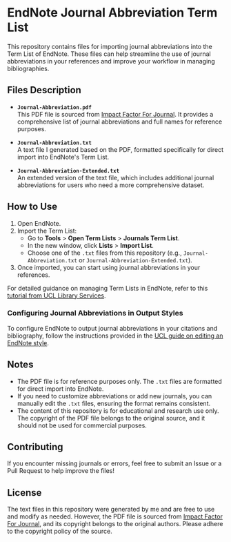 # EndNote Journal Abbreviation Term List

This repository contains files for importing journal abbreviations into the Term List of EndNote. These files can help streamline the use of journal abbreviations in your references and improve your workflow in managing bibliographies.

## Files Description

- **`Journal-Abbreviation.pdf`**  
  This PDF file is sourced from [Impact Factor For Journal](https://impactfactorforjournal.com/journal-abbreviation/#google_vignette). It provides a comprehensive list of journal abbreviations and full names for reference purposes.

- **`Journal-Abbreviation.txt`**  
  A text file I generated based on the PDF, formatted specifically for direct import into EndNote's Term List.

- **`Journal-Abbreviation-Extended.txt`**  
  An extended version of the text file, which includes additional journal abbreviations for users who need a more comprehensive dataset.

## How to Use

1. Open EndNote.
2. Import the Term List:
   - Go to **Tools** > **Open Term Lists** > **Journals Term List**.
   - In the new window, click **Lists** > **Import List**.
   - Choose one of the `.txt` files from this repository (e.g., `Journal-Abbreviation.txt` or `Journal-Abbreviation-Extended.txt`).
3. Once imported, you can start using journal abbreviations in your references.

For detailed guidance on managing Term Lists in EndNote, refer to this [tutorial from UCL Library Services](https://library-guides.ucl.ac.uk/endnote/term-lists).

### Configuring Journal Abbreviations in Output Styles

To configure EndNote to output journal abbreviations in your citations and bibliography, follow the instructions provided in the [UCL guide on editing an EndNote style](https://library-guides.ucl.ac.uk/endnote/editing-a-style#s-lg-box-wrapper-19206688).

## Notes

- The PDF file is for reference purposes only. The `.txt` files are formatted for direct import into EndNote.
- If you need to customize abbreviations or add new journals, you can manually edit the `.txt` files, ensuring the format remains consistent.
- The content of this repository is for educational and research use only. The copyright of the PDF file belongs to the original source, and it should not be used for commercial purposes.

## Contributing

If you encounter missing journals or errors, feel free to submit an Issue or a Pull Request to help improve the files!

## License

The text files in this repository were generated by me and are free to use and modify as needed. However, the PDF file is sourced from [Impact Factor For Journal](https://impactfactorforjournal.com/journal-abbreviation/#google_vignette), and its copyright belongs to the original authors. Please adhere to the copyright policy of the source.
